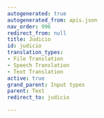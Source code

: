 ```yaml
---
autogenerated: true
autogenerated_from: apis.json
nav_order: 996
redirect_from: null
title: Judicio
id: judicio
translation_types:
- File Translation
- Speech Translation
- Text Translation
active: true
grand_parent: Input types
parent: Text
redirect_to: judicio

---
```


